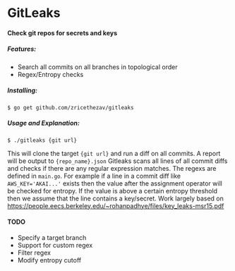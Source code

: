 # GitLeaks
#### Check git repos for secrets and keys

##### Features:
 * Search all commits on all branches in topological order
 * Regex/Entropy checks

##### Installing:
```
$ go get github.com/zricethezav/gitleaks
```

##### Usage and Explanation: 

```
$ ./gitleaks {git url}
```
This will clone the target `{git url}` and run a diff on all commits. A report will be output to `{repo_name}.json` 
Gitleaks scans all lines of all commit diffs and checks if there are any regular expression matches. The regexs are defined in `main.go`. For example if a line in a commit diff like `AWS_KEY='AKAI...'` exists then the value after the assignment operator will be checked for entropy. If the value is above a certain entropy threshold then we assume that the line contains a key/secret. Work largely based on  https://people.eecs.berkeley.edu/~rohanpadhye/files/key_leaks-msr15.pdf


#### TODO
- Specify a target branch
- Support for custom regex
- Filter regex
- Modify entropy cutoff

